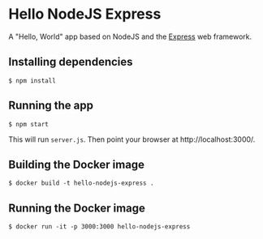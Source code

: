 # Hello NodeJS Express

A "Hello, World" app based on NodeJS and the [Express](https://expressjs.com/) web framework.

## Installing dependencies

```
$ npm install
```

## Running the app

```
$ npm start
```

This will run `server.js`. Then point your browser at http://localhost:3000/.

## Building the Docker image

```
$ docker build -t hello-nodejs-express .
```

## Running the Docker image

```
$ docker run -it -p 3000:3000 hello-nodejs-express
```

